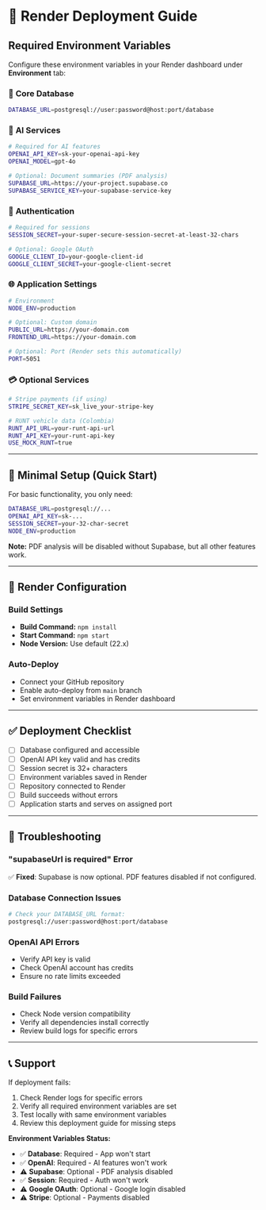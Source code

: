 # 🚀 Render Deployment Guide

## Required Environment Variables

Configure these environment variables in your Render dashboard under **Environment** tab:

### 🔑 **Core Database**
```bash
DATABASE_URL=postgresql://user:password@host:port/database
```

### 🤖 **AI Services** 
```bash
# Required for AI features
OPENAI_API_KEY=sk-your-openai-api-key
OPENAI_MODEL=gpt-4o

# Optional: Document summaries (PDF analysis)
SUPABASE_URL=https://your-project.supabase.co
SUPABASE_SERVICE_KEY=your-supabase-service-key
```

### 🔐 **Authentication**
```bash
# Required for sessions
SESSION_SECRET=your-super-secure-session-secret-at-least-32-chars

# Optional: Google OAuth
GOOGLE_CLIENT_ID=your-google-client-id
GOOGLE_CLIENT_SECRET=your-google-client-secret
```

### 🌐 **Application Settings**
```bash
# Environment
NODE_ENV=production

# Optional: Custom domain
PUBLIC_URL=https://your-domain.com
FRONTEND_URL=https://your-domain.com

# Optional: Port (Render sets this automatically)
PORT=5051
```

### 💳 **Optional Services**
```bash
# Stripe payments (if using)
STRIPE_SECRET_KEY=sk_live_your-stripe-key

# RUNT vehicle data (Colombia)
RUNT_API_URL=your-runt-api-url
RUNT_API_KEY=your-runt-api-key
USE_MOCK_RUNT=true
```

---

## 🎯 **Minimal Setup (Quick Start)**

For basic functionality, you only need:

```bash
DATABASE_URL=postgresql://...
OPENAI_API_KEY=sk-...
SESSION_SECRET=your-32-char-secret
NODE_ENV=production
```

**Note:** PDF analysis will be disabled without Supabase, but all other features work.

---

## 🔧 **Render Configuration**

### **Build Settings**
- **Build Command:** `npm install`
- **Start Command:** `npm start`
- **Node Version:** Use default (22.x)

### **Auto-Deploy**
- Connect your GitHub repository
- Enable auto-deploy from `main` branch
- Set environment variables in Render dashboard

---

## ✅ **Deployment Checklist**

- [ ] Database configured and accessible
- [ ] OpenAI API key valid and has credits
- [ ] Session secret is 32+ characters
- [ ] Environment variables saved in Render
- [ ] Repository connected to Render
- [ ] Build succeeds without errors
- [ ] Application starts and serves on assigned port

---

## 🐛 **Troubleshooting**

### **"supabaseUrl is required" Error**
✅ **Fixed**: Supabase is now optional. PDF features disabled if not configured.

### **Database Connection Issues**
```bash
# Check your DATABASE_URL format:
postgresql://user:password@host:port/database
```

### **OpenAI API Errors**
- Verify API key is valid
- Check OpenAI account has credits
- Ensure no rate limits exceeded

### **Build Failures**
- Check Node version compatibility
- Verify all dependencies install correctly
- Review build logs for specific errors

---

## 📞 **Support**

If deployment fails:
1. Check Render logs for specific errors
2. Verify all required environment variables are set
3. Test locally with same environment variables
4. Review this deployment guide for missing steps

**Environment Variables Status:**
- ✅ **Database**: Required - App won't start
- ✅ **OpenAI**: Required - AI features won't work  
- ⚠️ **Supabase**: Optional - PDF analysis disabled
- ✅ **Session**: Required - Auth won't work
- ⚠️ **Google OAuth**: Optional - Google login disabled
- ⚠️ **Stripe**: Optional - Payments disabled 
